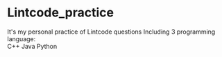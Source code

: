 # Lintcode_practice
It's my personal practice of Lintcode questions
Including 3 programming language:<br>
C++
Java
Python
